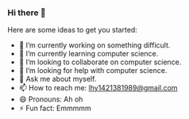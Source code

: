 ### Hi there 👋

Here are some ideas to get you started:

- 🔭 I’m currently working on something difficult.
- 🌱 I’m currently learning computer science.
- 👯 I’m looking to collaborate on computer science.
- 🤔 I’m looking for help with computer science.
- 💬 Ask me about myself.
- 📫 How to reach me: lhy1421381989@gmail.com
- 😄 Pronouns: Ah oh
- ⚡ Fun fact: Emmmmm

